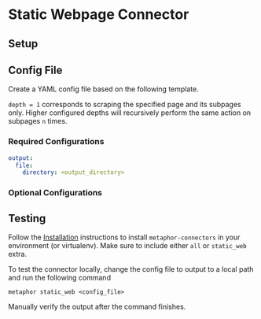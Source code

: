 # Static Webpage Connector

## Setup

## Config File

Create a YAML config file based on the following template.

`depth = 1` corresponds to scraping the specified page and its subpages only. Higher configured depths will recursively perform the same action on subpages `n` times.

### Required Configurations

```yaml
output:
  file:
    directory: <output_directory>
```

### Optional Configurations

## Testing

Follow the [Installation](../../README.md) instructions to install `metaphor-connectors` in your environment (or virtualenv). Make sure to include either `all` or `static_web` extra.

To test the connector locally, change the config file to output to a local path and run the following command

```shell
metaphor static_web <config_file>
```

Manually verify the output after the command finishes.
